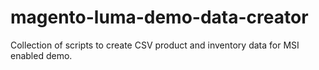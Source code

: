 # magento-luma-demo-data-creator
Collection of scripts to create CSV product and inventory data for MSI enabled demo.
